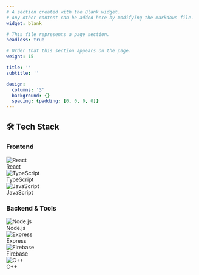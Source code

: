 ```yaml
---
# A section created with the Blank widget.
# Any other content can be added here by modifying the markdown file.
widget: blank

# This file represents a page section.
headless: true

# Order that this section appears on the page.
weight: 15

title: ''
subtitle: ''

design:
  columns: '3'
  background: {}
  spacing: {padding: [0, 0, 0, 0]}
---
```


<!-- Styles imported from assets/scss/custom-cards.scss -->

<div class="tech-stack-container">

## 🛠️ Tech Stack

### Frontend
<div class="tech-cards-grid">

<div class="tech-card">
  <div class="tech-icon">
    <img src="https://img.shields.io/badge/react-61DAFB?style=for-the-badge&logo=react&logoColor=black" alt="React">
  </div>
  <div class="tech-card-overlay">
    <div class="tech-overlay-text">React</div>
  </div>
</div>

<div class="tech-card">
  <div class="tech-icon">
    <img src="https://img.shields.io/badge/typescript-3178C6?style=for-the-badge&logo=typescript&logoColor=white" alt="TypeScript">
  </div>
  <div class="tech-card-overlay">
    <div class="tech-overlay-text">TypeScript</div>
  </div>
</div>

<div class="tech-card">
  <div class="tech-icon">
    <img src="https://img.shields.io/badge/javascript-F7DF1E?style=for-the-badge&logo=javascript&logoColor=black" alt="JavaScript">
  </div>
  <div class="tech-card-overlay">
    <div class="tech-overlay-text">JavaScript</div>
  </div>
</div>

</div>

### Backend & Tools
<div class="tech-cards-grid">

<div class="tech-card">
  <div class="tech-icon">
    <img src="https://img.shields.io/badge/node.js-339933?style=for-the-badge&logo=Node.js&logoColor=white" alt="Node.js">
  </div>
  <div class="tech-card-overlay">
    <div class="tech-overlay-text">Node.js</div>
  </div>
</div>

<div class="tech-card">
  <div class="tech-icon">
    <img src="https://img.shields.io/badge/express-000000?style=for-the-badge&logo=express&logoColor=white" alt="Express">
  </div>
  <div class="tech-card-overlay">
    <div class="tech-overlay-text">Express</div>
  </div>
</div>

<div class="tech-card">
  <div class="tech-icon">
    <img src="https://img.shields.io/badge/firebase-FFCA28?style=for-the-badge&logo=firebase&logoColor=white" alt="Firebase">
  </div>
  <div class="tech-card-overlay">
    <div class="tech-overlay-text">Firebase</div>
  </div>
</div>

<div class="tech-card">
  <div class="tech-icon">
    <img src="https://img.shields.io/badge/c++-00599C?style=for-the-badge&logo=cplusplus&logoColor=white" alt="C++">
  </div>
  <div class="tech-card-overlay">
    <div class="tech-overlay-text">C++</div>
  </div>
</div>

</div>

</div>
